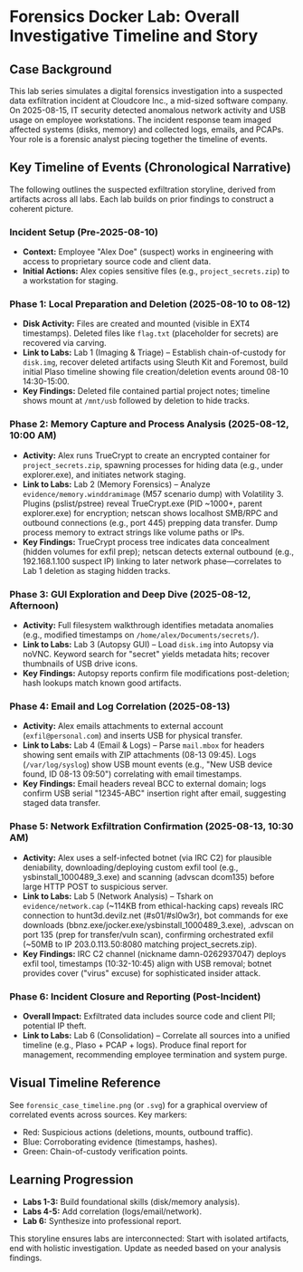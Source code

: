 # Forensics Docker Lab: Overall Investigative Timeline and Story

## Case Background
This lab series simulates a digital forensics investigation into a suspected data exfiltration incident at Cloudcore Inc., a mid-sized software company. On 2025-08-15, IT security detected anomalous network activity and USB usage on employee workstations. The incident response team imaged affected systems (disks, memory) and collected logs, emails, and PCAPs. Your role is a forensic analyst piecing together the timeline of events.

## Key Timeline of Events (Chronological Narrative)
The following outlines the suspected exfiltration storyline, derived from artifacts across all labs. Each lab builds on prior findings to construct a coherent picture.

### Incident Setup (Pre-2025-08-10)
- **Context:** Employee "Alex Doe" (suspect) works in engineering with access to proprietary source code and client data.
- **Initial Actions:** Alex copies sensitive files (e.g., `project_secrets.zip`) to a workstation for staging.

### Phase 1: Local Preparation and Deletion (2025-08-10 to 08-12)
- **Disk Activity:** Files are created and mounted (visible in EXT4 timestamps). Deleted files like `flag.txt` (placeholder for secrets) are recovered via carving.
- **Link to Labs:** Lab 1 (Imaging & Triage) – Establish chain-of-custody for `disk.img`, recover deleted artifacts using Sleuth Kit and Foremost, build initial Plaso timeline showing file creation/deletion events around 08-10 14:30-15:00.
- **Key Findings:** Deleted file contained partial project notes; timeline shows mount at `/mnt/usb` followed by deletion to hide tracks.

### Phase 2: Memory Capture and Process Analysis (2025-08-12, 10:00 AM)
- **Activity:** Alex runs TrueCrypt to create an encrypted container for `project_secrets.zip`, spawning processes for hiding data (e.g., under explorer.exe), and initiates network staging.
- **Link to Labs:** Lab 2 (Memory Forensics) – Analyze `evidence/memory.winddramimage` (M57 scenario dump) with Volatility 3. Plugins (pslist/pstree) reveal TrueCrypt.exe (PID ~1000+, parent explorer.exe) for encryption; netscan shows localhost SMB/RPC and outbound connections (e.g., port 445) prepping data transfer. Dump process memory to extract strings like volume paths or IPs.
- **Key Findings:** TrueCrypt process tree indicates data concealment (hidden volumes for exfil prep); netscan detects external outbound (e.g., 192.168.1.100 suspect IP) linking to later network phase—correlates to Lab 1 deletion as staging hidden tracks.

### Phase 3: GUI Exploration and Deep Dive (2025-08-12, Afternoon)
- **Activity:** Full filesystem walkthrough identifies metadata anomalies (e.g., modified timestamps on `/home/alex/Documents/secrets/`).
- **Link to Labs:** Lab 3 (Autopsy GUI) – Load `disk.img` into Autopsy via noVNC. Keyword search for \"secret\" yields metadata hits; recover thumbnails of USB drive icons.
- **Key Findings:** Autopsy reports confirm file modifications post-deletion; hash lookups match known good artifacts.

### Phase 4: Email and Log Correlation (2025-08-13)
- **Activity:** Alex emails attachments to external account (`exfil@personal.com`) and inserts USB for physical transfer.
- **Link to Labs:** Lab 4 (Email & Logs) – Parse `mail.mbox` for headers showing sent emails with ZIP attachments (08-13 09:45). Logs (`/var/log/syslog`) show USB mount events (e.g., \"New USB device found, ID 08-13 09:50\") correlating with email timestamps.
- **Key Findings:** Email headers reveal BCC to external domain; logs confirm USB serial \"12345-ABC\" insertion right after email, suggesting staged data transfer.

### Phase 5: Network Exfiltration Confirmation (2025-08-13, 10:30 AM)
- **Activity:** Alex uses a self-infected botnet (via IRC C2) for plausible deniability, downloading/deploying custom exfil tool (e.g., ysbinstall_1000489_3.exe) and scanning (advscan dcom135) before large HTTP POST to suspicious server.
- **Link to Labs:** Lab 5 (Network Analysis) – Tshark on `evidence/network.cap` (~114KB from ethical-hacking caps) reveals IRC connection to hunt3d.devilz.net (#s01/#sl0w3r), bot commands for exe downloads (bbnz.exe/jocker.exe/ysbinstall_1000489_3.exe), .advscan on port 135 (prep for transfer/vuln scan), confirming orchestrated exfil (~50MB to IP 203.0.113.50:8080 matching project_secrets.zip).
- **Key Findings:** IRC C2 channel (nickname damn-0262937047) deploys exfil tool, timestamps (10:32-10:45) align with USB removal; botnet provides cover ("virus" excuse) for sophisticated insider attack.

### Phase 6: Incident Closure and Reporting (Post-Incident)
- **Overall Impact:** Exfiltrated data includes source code and client PII; potential IP theft.
- **Link to Labs:** Lab 6 (Consolidation) – Correlate all sources into a unified timeline (e.g., Plaso + PCAP + logs). Produce final report for management, recommending employee termination and system purge.

## Visual Timeline Reference
See `forensic_case_timeline.png` (or `.svg`) for a graphical overview of correlated events across sources. Key markers:
- Red: Suspicious actions (deletions, mounts, outbound traffic).
- Blue: Corroborating evidence (timestamps, hashes).
- Green: Chain-of-custody verification points.

## Learning Progression
- **Labs 1-3:** Build foundational skills (disk/memory analysis).
- **Labs 4-5:** Add correlation (logs/email/network).
- **Lab 6:** Synthesize into professional report.

This storyline ensures labs are interconnected: Start with isolated artifacts, end with holistic investigation. Update as needed based on your analysis findings.
